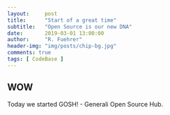 ```yaml
---
layout:     post
title:      "Start of a great time"
subtitle:   "Open Source is our new DNA"
date:       2019-03-01 13:00:00
author:     "R. Fuehrer"
header-img: "img/posts/chip-bg.jpg"
comments: true
tags: [ CodeBase ]
---
```


## WOW

Today we started GOSH! - Generali Open Source Hub. 

